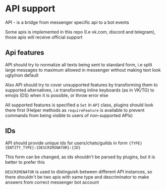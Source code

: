 # API support

API - is a bridge from messenger specific api to a bot events

Some apis is implemented in this repo (I.e vk.com, discord and telegram), those apis will receive official support

## Api features

API should try to normalize all texts being sent to standard form, i.e split large messages to maximum allowed in messenger without making text look ugly/non default

Also API should try to cover unsupported features by transforming them to supported alternatives, i.e transforming inline keyboards (as in VK/TG) to emojis (DS) when it is possible, or throw error else

All supported features is specified a `Set` in `API` class, plugins should look there first (Helper methods as `requireFeature` is available to prevent commands from being visible to users of non-supported APIs)

## IDs

API should provide unique ids for users/chats/guilds in form `{TYPE}{ENTITY_TYPE}:{DESCRIMINATOR}:{ID}`

This form can be changed, as ids shouldn't be parsed by plugins, but it is better to prefer this

`DESCRIMINATOR` is used to distinguish between different API instances, so there shouldn't be two apis with same type and descriminator to make answers from correct messenger bot account
